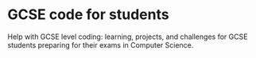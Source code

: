 # GCSE code for students
Help with GCSE level coding: learning, projects, and challenges for GCSE students preparing for their exams in Computer Science.

